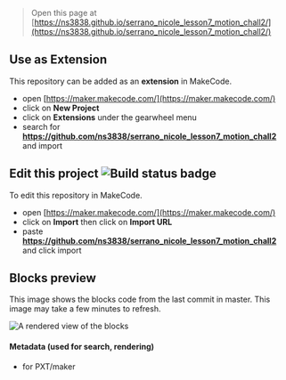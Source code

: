 
> Open this page at [https://ns3838.github.io/serrano_nicole_lesson7_motion_chall2/](https://ns3838.github.io/serrano_nicole_lesson7_motion_chall2/)

## Use as Extension

This repository can be added as an **extension** in MakeCode.

* open [https://maker.makecode.com/](https://maker.makecode.com/)
* click on **New Project**
* click on **Extensions** under the gearwheel menu
* search for **https://github.com/ns3838/serrano_nicole_lesson7_motion_chall2** and import

## Edit this project ![Build status badge](https://github.com/ns3838/serrano_nicole_lesson7_motion_chall2/workflows/MakeCode/badge.svg)

To edit this repository in MakeCode.

* open [https://maker.makecode.com/](https://maker.makecode.com/)
* click on **Import** then click on **Import URL**
* paste **https://github.com/ns3838/serrano_nicole_lesson7_motion_chall2** and click import

## Blocks preview

This image shows the blocks code from the last commit in master.
This image may take a few minutes to refresh.

![A rendered view of the blocks](https://github.com/ns3838/serrano_nicole_lesson7_motion_chall2/raw/master/.github/makecode/blocks.png)

#### Metadata (used for search, rendering)

* for PXT/maker
<script src="https://makecode.com/gh-pages-embed.js"></script><script>makeCodeRender("{{ site.makecode.home_url }}", "{{ site.github.owner_name }}/{{ site.github.repository_name }}");</script>
